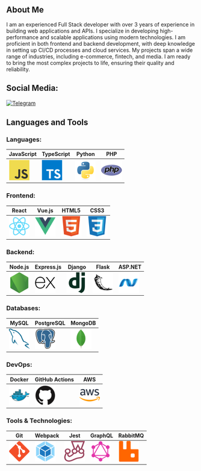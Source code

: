 
## About Me
I am an experienced Full Stack developer with over 3 years of experience in building web applications and APIs. I specialize in developing high-performance and scalable applications using modern technologies. I am proficient in both frontend and backend development, with deep knowledge in setting up CI/CD processes and cloud services. My projects span a wide range of industries, including e-commerce, fintech, and media. I am ready to bring the most complex projects to life, ensuring their quality and reliability.

## Social Media:
<p align="left">
<a href="https://t.me/nemorosi" target="blank"><img align="center" src="https://img.icons8.com/fluency/48/000000/telegram-app.png" alt="Telegram" height="30" width="30" /></a>
</p>


## Languages and Tools 
<div>

### Languages:
| JavaScript | TypeScript | Python | PHP |
|------------|------------|--------|-----|
| <img src="https://github.com/devicons/devicon/blob/master/icons/javascript/javascript-original.svg" title="JavaScript" alt="JavaScript" width="55" height="55"/> | <img src="https://github.com/devicons/devicon/blob/master/icons/typescript/typescript-original.svg" title="TypeScript" alt="TypeScript" width="55" height="55"/> | <img src="https://github.com/devicons/devicon/blob/master/icons/python/python-original.svg" title="Python" alt="Python" width="55" height="55"/> | <img src="https://github.com/devicons/devicon/blob/master/icons/php/php-original.svg" title="PHP" alt="PHP" width="55" height="55"/> |

### Frontend:
| React | Vue.js | HTML5 | CSS3 |
|-------|--------|-------|------|
| <img src="https://github.com/devicons/devicon/blob/master/icons/react/react-original.svg" title="React" alt="React" width="55" height="55"/> | <img src="https://github.com/devicons/devicon/blob/master/icons/vuejs/vuejs-original.svg" title="Vue.js" alt="Vue.js" width="55" height="55"/> | <img src="https://github.com/devicons/devicon/blob/master/icons/html5/html5-original.svg" title="HTML5" alt="HTML5" width="55" height="55"/> | <img src="https://github.com/devicons/devicon/blob/master/icons/css3/css3-original.svg" title="CSS3" alt="CSS3" width="55" height="55"/> |

### Backend:
| Node.js | Express.js | Django | Flask | ASP.NET |
|---------|------------|--------|-------|---------|
| <img src="https://github.com/devicons/devicon/blob/master/icons/nodejs/nodejs-original.svg" title="Node.js" alt="Node.js" width="55" height="55"/> | <img src="https://github.com/devicons/devicon/blob/master/icons/express/express-original.svg" title="Express.js" alt="Express.js" width="55" height="55"/> | <img src="https://github.com/devicons/devicon/blob/master/icons/django/django-plain.svg" title="Django" alt="Django" width="55" height="55"/> | <img src="https://github.com/devicons/devicon/blob/master/icons/flask/flask-original.svg" title="Flask" alt="Flask" width="55" height="55"/> | <img src="https://github.com/devicons/devicon/blob/master/icons/dot-net/dot-net-original.svg" title="ASP.NET" alt="ASP.NET" width="55" height="55"/> |

### Databases:
| MySQL | PostgreSQL | MongoDB |
|-------|------------|---------|
| <img src="https://github.com/devicons/devicon/blob/master/icons/mysql/mysql-original.svg" title="MySQL" alt="MySQL" width="55" height="55"/> | <img src="https://github.com/devicons/devicon/blob/master/icons/postgresql/postgresql-original.svg" title="PostgreSQL" alt="PostgreSQL" width="55" height="55"/> | <img src="https://github.com/devicons/devicon/blob/master/icons/mongodb/mongodb-original.svg" title="MongoDB" alt="MongoDB" width="55" height="55"/> |

### DevOps:
| Docker | GitHub Actions | AWS |
|--------|----------------|-----|
| <img src="https://github.com/devicons/devicon/blob/master/icons/docker/docker-original.svg" title="Docker" alt="Docker" width="55" height="55"/> | <img src="https://github.com/devicons/devicon/blob/master/icons/github/github-original.svg" title="GitHub Actions" alt="GitHub Actions" width="55" height="55"/> | <img src="https://github.com/devicons/devicon/blob/master/icons/amazonwebservices/amazonwebservices-original-wordmark.svg" title="AWS" alt="AWS" width="55" height="55"/> |

### Tools & Technologies:
| Git | Webpack | Jest | GraphQL | RabbitMQ |
|-----|---------|------|---------|----------|
| <img src="https://github.com/devicons/devicon/blob/master/icons/git/git-original.svg" title="Git" alt="Git" width="55" height="55"/> | <img src="https://github.com/devicons/devicon/blob/master/icons/webpack/webpack-original.svg" title="Webpack" alt="Webpack" width="55" height="55"/> | <img src="https://github.com/devicons/devicon/blob/master/icons/jest/jest-plain.svg" title="Jest" alt="Jest" width="55" height="55"/> | <img src="https://github.com/devicons/devicon/blob/master/icons/graphql/graphql-plain.svg" title="GraphQL" alt="GraphQL" width="55" height="55"/> | <img src="https://github.com/devicons/devicon/blob/master/icons/rabbitmq/rabbitmq-original.svg" title="RabbitMQ" alt="RabbitMQ" width="55" height="55"/> |

</div>



